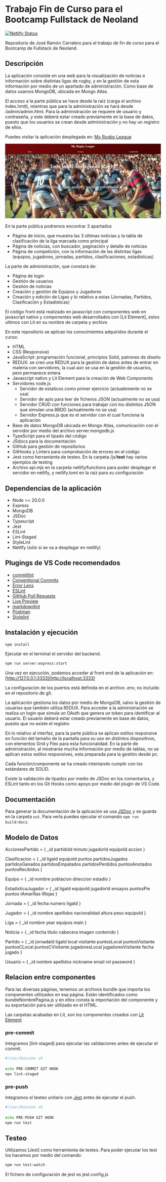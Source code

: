 # Trabajo Fin de Curso para el Bootcamp Fullstack de Neoland

[![Netlify Status](https://api.netlify.com/api/v1/badges/525a50f6-1e28-45d5-86db-7022ede0c749/deploy-status)](https://app.netlify.com/sites/myrugbyleague/deploys)

Repositorio de José Ramón Carralero para el trabajo de fin de curso para el Bootcamp de Fullstack de Neoland.

## Descripción

La aplicación consiste en una web para la visualización de noticias e información sobre distintas ligas de rugby, y en la gestión de esta información por medio de un apartado de administración. Como base de datos usamos MongoDB, ubicada en Mongo Atlas.

El acceso a la parte pública se hace desde la raiz (carga el archivo index.hmtl), mientras que para la administración se hará desde /admin/admin.html. Para la administración se requiere de usuario y contraseña, y este deberá estar creado previamente en la base de datos, puesto que los usuarios se crean desde administración y no hay un registro de ellos.

Puedes visitar la aplicación desplegada en: [My Rugby League](https://myrugbyleague.netlify.app/)

![captura de pantalla](./public/myrugbyleague.png)

En la parte pública podremos encontrar 3 apartados

* Página de inicio, que muestra las 3 últimas noticias y la tabla de clasificación de la liga marcada como principal
* Página de noticias, con buscador, paginación y detalle de noticias
* Página de competición, con la información de las distintas ligas (equipos, jugadores, jornadas, partidos, clasificaciones, estadísticas)

La parte de administración, que constará de:

* Página de login
* Gestión de usuarios
* Gestión de noticias
* Creación y gestión de Equipos y Jugadores
* Creación y edición de Ligas y lo relativo a estas (Jornadas, Partidos, Clasificación y Estadísticas)

El código front está realizado en javascript con componentes web en javascript nativo y componentes web desarrollados con [Lit Element], estos ultimos con Lit en su nombre de carpeta y archivo

En este repositorio se aplican los conocimientos adquiridos durante el curso:

* HTML
* CSS (Responsive)
* JavaScript: programación funcional, principios Solid, patrones de diseño
* REDUX: se creó una REDUX para la gestión de datos antes de entrar en materia con servidores, la cual aún se usa en la gestión de usuarios, pero permanece entera
* Javascript nativo y Lit Element para la creación de Web Components
* Servidores node.js
  * Servidor de estaticos como primer ejercicio (actualemente no se usa)
  * Servidor de apis para leer de ficheros JSON (actualmente no se usa)
  * Servidor CRUD con funciones para trabajar con los distintos JSON que simulan una BBDD (actualmente no se usa)
  * Servidor Express.js que es el servidor con el cual funciona la aplicación
* Base de datos MongoDB ubicada en Mongo Atlas, comunicación con el servidor por medio del archivo server.mongodb.js
* TypeScript para el tipado del código
* JSdocs para la documentación
* GitHub para gestión de repositorios
* GitHooks y Linters para comprobación de errores en el código
* Jest como herramienta de testeo. En la carpeta /js/__test__ hay varios ejemplos de testing
* Archivo api.mjs en la carpeta netlify/functions para poder desplegar el servidor en netlify, y netlify.toml en la raiz para su configuración

## Dependencias de la aplicación

* Node >= 20.0.0
* Express
* MongoDB
* JSDoc
* Typescript
* Jest
* ESLint
* Lint-Staged
* StyleLint
* Netlify (sólo si se va a desplegar en netlify)

## Plugings de VS Code recomendados

* [commitlint](https://marketplace.visualstudio.com/items?itemName=joshbolduc.commitlint)
* [Conventional Commits](https://marketplace.visualstudio.com/items?itemName=vivaxy.vscode-conventional-commits)
* [Error Lens](https://marketplace.visualstudio.com/items?itemName=usernamehw.errorlens)
* [ESLint](https://marketplace.visualstudio.com/items?itemName=dbaeumer.vscode-eslint)
* [GitHub Pull Requests](https://marketplace.visualstudio.com/items?itemName=GitHub.vscode-pull-request-github)
* [Live Preview](https://marketplace.visualstudio.com/items?itemName=ms-vscode.live-server)
* [markdownlint](https://marketplace.visualstudio.com/items?itemName=DavidAnson.vscode-markdownlint)
* [Postman](https://marketplace.visualstudio.com/items?itemName=Postman.postman-for-vscode)
* [Stylelint](https://marketplace.visualstudio.com/items?itemName=stylelint.vscode-stylelint)

## Instalación y ejecución

```bash
npm install
```

Ejecutar en el terminal el servidor del backend.

```bash
npm run server:express:start
```

Una vez en ejecución, podemos acceder al front end de la aplicación en: [http://127.0.0.1:3333](http://localhost:3333)

La configuración de los puertos está definida en el archivo .env, no incluído en el repositorio de git.

La aplicación gestiona los datos por medio de MongoDB, salvo la gestión de usuarios que también utiliza REDUX. Para acceder a la administración se realiza un login que simula un OAuth que genera un token para identificar al usuario. El usuario deberá estar creado previamente en base de datos, puesto que no existe el registro

En lo relativo al interfaz, para la parte pública se aplican estilos responsive en función del tamaño de la pantalla para su uso en distintos dispositivos, con elementos Grid y Flex para esta funcionalidad. En la parte de administración, al mostrarse mucha información por medio de tablas, no se aplican estos estilos responsives, esta preparada para la gestión desde pc.

Cada función/componente se ha creado intentando cumplir con los estándares de SOLID.

Existe la validación de tipados por medio de JSDoc en los comentarios, y ESLint tanto en los Git Hooks como apoyo por medio del plugin de VS Code.

## Documentación

Para generar la documentación de la aplicación se usa [JSDoc](https://jsdoc.app) y se guarda en la carpeta ```out```. Para verla puedes ejecutar el comando ```npm run build:docs```.

## Modelo de Datos

AccionesPartido = {
    _id
    partidoId
    minuto
    jugadorId
    equipoId
    accion
}

Clasificacion = {
    _id
    ligaId
    equipoId
    puntos
    partidosJugados
    partidosGanados
    partidosEmpatados
    partidosPerdidos
    puntosAnotados
    puntosRecibidos
}

Equipo = {
    _id
    nombre
    poblacion
    direccion
    estadio
}

EstadisticaJugador = {
    _id
    ligaId
    equipoId
    jugadorId
    ensayos
    puntosPie
    puntos
    tAmarillas
    tRojas
}

Jornada = {
    _id
    fecha
    numero
    ligaId
}

Jugador = {
    _id
    nombre
    apellidos
    nacionalidad
    altura
    peso
    equipoId
}

Liga = {
    _id
    nombre
    year
    equipos
    main
}

Noticia = {
    _id
    fecha
    titulo
    cabecera
    imagen
    contenido
}

Partido = {
    _id
    jornadaId
    ligaId
    local
    visitante
    puntosLocal
    puntosVisitante
    puntosCLocal
    puntosCVisitante
    jugadoresLocal
    jugadoresVisitante
    fecha
    jugado
}

Usuario = {
    _id
    nombre
    apellidos
    nickname
    email
    rol
    password
}

## Relacion entre componentes

Para las diversas páginas, tenemos un archivos bundle que importa los componentes utilizados en esa página. Están identificados como bundleNombrePagina.js y en ellos consta la importación del componente y su exportación para ser utilizado en el HTML.

Las carpetas acabadas en Lit, son los componentes creados con [Lit Element](https://lit.dev)

### pre-commit

Integramos [lint-staged] para ejecutar las validaciones antes de  ejecutar el commit.

```bash
#!/usr/bin/env sh

echo PRE-COMMIT GIT HOOK
npx lint-staged
```

### pre-push

Integramos el testeo unitario con [Jest](https://jestjs.io) antes de ejecutar el push.

```bash
#!/usr/bin/env sh

echo PRE-PUSH GIT HOOK
npm run test
```

## Testeo

Utilizamos [Jest] como herramienta de testeo. Para poder ejecutar los test los hacemos por medio del comando:

```bash
npm run test:watch
```

El fichero de configuración de jest es jest.config.js
